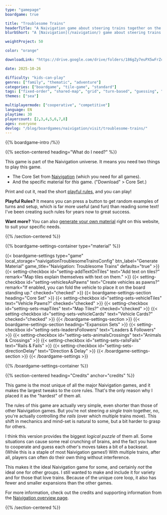 ```yaml
---
type: "gamepage"
boardgame: true

title: "Troublesome Trains"
headerTitle: "A Naivigation game about steering trains together on the same unpredictable rails"
blurbShort: "A [Naivigation](/naivigation/) game about steering trains together, while on the same rails that keep shifting."

weightProject: 50

color: "orange"

downloadLink: "https://drive.google.com/drive/folders/186gZy7euPX5wFrZcyRDBt8T1bPzThe9m"

date: 2025-10-26

difficulty: "kids-can-play"
genres: ["family", "thematic", "adventure"]
categories: ["boardgame", "tile-game", "standard"]
tags: ["fixed-order", "shared-map", "grid", "turn-based", "guessing", "bias", "variable-setup", "orientation", "set-collection", "high-score"]
themes: ["sea"]

multiplayermode: ["cooperative", "competitive"]
language: EN
playtime: 30
playercount: [2,3,4,5,6,7,8]
ages: everyone
devlog: "/blog/boardgames/naivigation/visit/troublesome-trains/"
---
```


{{% boardgame-intro /%}}

{{% section-centered heading="What do I need?" %}}

This game is part of the Naivigation universe. It means you need two things to play this game.

* The Core Set from [Naivigation](/naivigation/) (which you need for all games).
* And the specific material for _this_ game. ("Download" > Core Set.)

Print and cut it, read the short [playful rules](rules), and you can play!

**Playful Rules?** It means you can press a button to get random examples of turns and setup, which is far more useful (and fun) than reading some text! I've been creating such rules for years now to great success.

**Want more?** You can also [generate your own material](#material) right on this website, to suit your specific needs.

{{% /section-centered %}}

{{% boardgame-settings-container type="material" %}}

{{< boardgame-settings type="game" local_storage="naivigationTroublesomeTrainsConfig" btn_label="Generate Material" game_title="Naivigation: Troublesome Trains" defaults="true" >}}
  {{< setting-checkbox id="setting-addTextOnTiles" text="Add text on tiles?" remark="Map tiles explain themselves with text on them." >}}
  {{< setting-checkbox id="setting-vehiclesAsPawns" text="Create vehicles as pawns?" remark="If enabled, you can fold the vehicle to place it on the board standing up." checked="checked" >}}
  {{< boardgame-settings-section heading="Core Set" >}}
    {{< setting-checkbox id="setting-sets-vehicleTiles" text="Vehicle Pawns?" checked="checked" >}}
    {{< setting-checkbox id="setting-sets-mapTiles" text="Map Tiles?" checked="checked" >}}
    {{< setting-checkbox id="setting-sets-vehicleCards" text="Vehicle Cards?" checked="checked" >}}
  {{< /boardgame-settings-section >}}
  {{< boardgame-settings-section heading="Expansion Sets" >}}
    {{< setting-checkbox id="setting-sets-leadersFollowers" text="Leaders & Followers" >}}
    {{< setting-checkbox id="setting-sets-animalsCrossings" text="Animals & Crossings" >}}
    {{< setting-checkbox id="setting-sets-railsFails" text="Rails & Fails" >}}
    {{< setting-checkbox id="setting-sets-directionDelay" text="Direction & Delay" >}}
  {{< /boardgame-settings-section >}}
{{< /boardgame-settings >}}

{{% /boardgame-settings-container %}}

{{% section-centered heading="Credits" anchor="credits" %}}

This game is the most unique of all the major Naivigation games, and it makes the largest tweaks to the core rules. That's the only reason why I placed it as the "hardest" of them all.

The rules of this game are actually very simple, even shorter than those of other Naivigation games. But you're not steering _a single train_ together, no, you're actually controlling _the rails_ (over which multiple trains move). This shift in mechanics and mind-set is natural to some, but a bit harder to grasp for others.

I think this version provides the biggest _logical puzzle_ of them all. Some situations can cause some real crunching of brains, and the fact you have to cooperate and guess each other's moves takes a bit of a backseat. (While this is a staple of most Naivigation games!) With multiple trains, after all, players can often do their own thing without interference.

This makes it the ideal Naivigation game for some, and certainly _not_ the ideal one for other groups. I still wanted to make and include it for variety and for those that love trains. Because of the unique core loop, it also has fewer and smaller expansions than the other games.

For more information, check out the credits and supporting information from the [Naivigation overview page](/naivigation/).

{{% /section-centered %}}